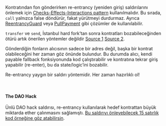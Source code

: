 Kontratından fon gönderirken re-entrancy (yeniden giriş) saldırılarını önlemek için [Checks-Effects-Interactions pattern](https://solidity.readthedocs.io/en/develop/security-considerations.html#use-the-checks-effects-interactions-pattern) kullanılmalıdır. Bu sırada, `call` yalnızca false döndürür, fakat yürütmeyi durdurmaz. Ayrıca [ReentrancyGuard](https://docs.openzeppelin.com/contracts/2.x/api/utils#ReentrancyGuard) veya [PullPayment](https://docs.openzeppelin.com/contracts/2.x/api/payment#PullPayment) gibi çözümler de kullanılabilir.

`transfer` ve `send`, İstanbul hard fork’tan sonra kontratları bozabileceğinden ötürü artık önerilen yöntemler değildir [Source 1](https://diligence.consensys.net/blog/2019/09/stop-using-soliditys-transfer-now/) [Source 2](https://forum.openzeppelin.com/t/reentrancy-after-istanbul/1742).

Gönderdiğin fonların alıcısının sadece bir adres değil, başka bir kontrat olabileceğini her zaman göz önünde bulundur. Bu durumda alıcı, kendi payable fallback fonksiyonunda kod çalıştırabilir ve kontratına tekrar giriş yapabilir (re-enter), bu da state/logic’ini bozabilir.

Re-entrancy yaygın bir saldırı yöntemidir. Her zaman hazırlıklı ol!

&nbsp;
#### The DAO Hack

Ünlü DAO hack saldırısı, re-entrancy kullanılarak hedef kontrattan büyük miktarda ether çalınmasını sağlamıştı. [Bu saldırıyı önleyebilecek 15 satırlık kod örneğine göz atabilirsin](https://blog.openzeppelin.com/15-lines-of-code-that-could-have-prevented-thedao-hack-782499e00942).
